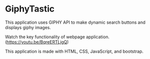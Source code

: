 # GiphyTastic

This application uses GIPHY API to make dynamic search buttons and displays giphy images.

Watch the key functionality of webpage application. (https://youtu.be/BqreERTLjgQ)

This application is made with HTML, CSS, JavaScript, and bootstrap. 



